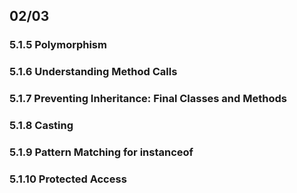 ## 02/03

### 5.1.5 Polymorphism
### 5.1.6 Understanding Method Calls
### 5.1.7 Preventing Inheritance: Final Classes and Methods 
### 5.1.8 Casting
### 5.1.9 Pattern Matching for instanceof
### 5.1.10 Protected Access